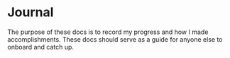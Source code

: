 # Journal

The purpose of these docs is to record my progress and how I made accomplishments.
These docs should serve as a guide for anyone else to onboard and catch up.
